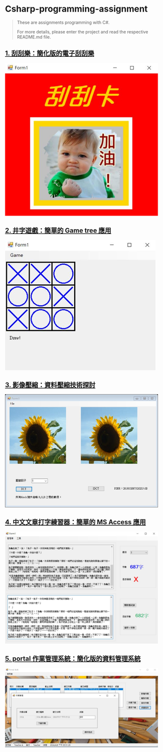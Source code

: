 # Csharp-programming-assignment

> These are assignments programming with C#.
> 
> For more details, please enter the project and read the respective README.md file.
 
## [1. 刮刮樂：簡化版的電子刮刮樂](./1.%20刮刮樂)

![Miss](./1.%20刮刮樂/assets/images/2.%20Miss.JPG)

## [2. 井字遊戲：簡單的 Game tree 應用](./2.%20井字遊戲)

![Draw](./2.%20井字遊戲/assets/images/5.%20Draw.JPG)

## [3. 影像壓縮：資料壓縮技術探討](./3.%20影像壓縮)

![16x16 DCT](./3.%20影像壓縮/assets/images/3.%2016x16%20DCT.JPG)

## [4. 中文文章打字練習器：簡單的 MS Access 應用](./4.%20中文文章打字練習器)

![Open Record](./4.%20中文文章打字練習器/assets/images/2.%20Open%20Record.JPG)

## [5. portal 作業管理系統：簡化版的資料管理系統](./5.%20portal%20作業管理系統)

![Score](./5.%20portal%20作業管理系統/assets/images/6.%20Score.JPG)
